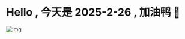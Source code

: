 
# Hello , 今天是 2025-2-26 , 加油鸭 🤭

![img](https://v1.jinrishici.com/all.svg?font-size=18&spacing=4)

